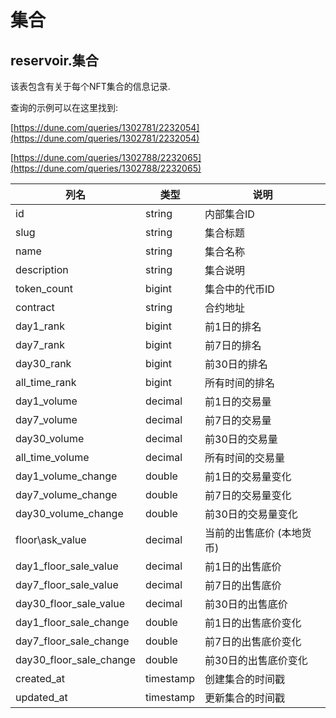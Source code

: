 # 集合

## **reservoir.集合**

该表包含有关于每个NFT集合的信息记录.

查询的示例可以在这里找到:

[https://dune.com/queries/1302781/2232054](https://dune.com/queries/1302781/2232054)

[https://dune.com/queries/1302788/2232065](https://dune.com/queries/1302788/2232065)

| **列名**            | **类型**  | **说明**                             |
|----------------------------|-----------|---------------------------------------------|
| id                         | string    | 内部集合ID                      |
| slug                       | string    | 集合标题                             |
| name                       | string    | 集合名称                             |
| description                | string    | 集合说明                      |
| token\_count               | bigint    | 集合中的代币ID           |
| contract                   | string    | 合约地址                            |
| day1\_rank                 | bigint    | 前1日的排名                 |
| day7\_rank                 | bigint    | 前7日的排名              |
| day30\_rank                | bigint    | 前30日的排名             |
| all\_time\_rank            | bigint    | 所有时间的排名                            |
| day1\_volume               | decimal   | 前1日的交易量            |
| day7\_volume               | decimal   | 前7日的交易量         |
| day30\_volume              | decimal   | 前30日的交易量        |
| all\_time\_volume          | decimal   | 所有时间的交易量                       |
| day1\_volume\_change       | double    | 前1日的交易量变化     |
| day7\_volume\_change       | double    | 前7日的交易量变化  |
| day30\_volume\_change      | double    | 前30日的交易量变化 |
| floor\ask\_value           | decimal   | 当前的出售底价 (本地货币)  |
| day1\_floor\_sale\_value   | decimal   | 前1日的出售底价        |
| day7\_floor\_sale\_value   | decimal   | 前7日的出售底价                 |
| day30\_floor\_sale\_value  | decimal   | 前30日的出售底价                |
| day1\_floor\_sale\_change  | double    | 前1日的出售底价变化   |
| day7\_floor\_sale\_change  | double    | 前7日的出售底价变化     |
| day30\_floor\_sale\_change | double    | 前30日的出售底价变化    |
| created\_at                | timestamp | 创建集合的时间戳        |
| updated\_at                | timestamp | 更新集合的时间戳        |                                                               |
